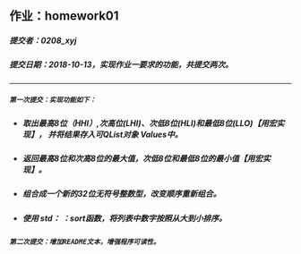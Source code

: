 ## 作业：homework01
##### 提交者：0208_xyj
##### 提交日期：2018-10-13，实现作业一要求的功能，共提交两次。
***
##### `第一次提交：实现功能如下：`
- ##### 取出最高8位（HHI）,次高位(LHI)、次低8位(HLI)和最低8位(LLO)【用宏实现】， 并将结果存入可QList对象 Values中。
- ##### 返回最高8位和次高8位的最大值，次低8位和最低8位的最小值【用宏实现】。
- ##### 组合成一个新的32位无符号整数型，改变顺序重新组合。
- ##### 使用 std： ：sort函数，将列表中数字按照从大到小排序。
##### `第二次提交：增加README文本，增强程序可读性。`
